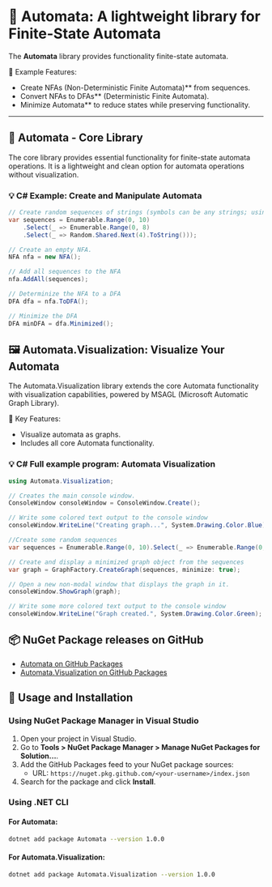 ﻿# :repeat_one: Automata: A lightweight library for Finite-State Automata 

The **Automata** library provides functionality finite-state automata. 

   🌟 Example Features:
   - Create NFAs (Non-Deterministic Finite Automata)** from sequences.
   - Convert NFAs to DFAs** (Deterministic Finite Automata).
   - Minimize Automata** to reduce states while preserving functionality.

---

## :hammer: Automata - Core Library

The core library provides essential functionality for finite-state automata operations.
It is a lightweight and clean option for automata operations without visualization.

### :bulb: C# Example: Create and Manipulate Automata
```csharp
// Create random sequences of strings (symbols can be any strings; using number-strings here)
var sequences = Enumerable.Range(0, 10)
    .Select(_ => Enumerable.Range(0, 8)
    .Select(_ => Random.Shared.Next(4).ToString()));

// Create an empty NFA.
NFA nfa = new NFA();  

// Add all sequences to the NFA
nfa.AddAll(sequences);

// Determinize the NFA to a DFA
DFA dfa = nfa.ToDFA();

// Minimize the DFA
DFA minDFA = dfa.Minimized();
```

## :framed_picture: Automata.Visualization: Visualize Your Automata
The Automata.Visualization library extends the core Automata functionality with visualization capabilities, powered by MSAGL (Microsoft Automatic Graph Library).

:key: Key Features:
- Visualize automata as graphs.
- Includes all core Automata functionality.

### :bulb: C# Full example program: Automata Visualization

```csharp
using Automata.Visualization;

// Creates the main console window.
ConsoleWindow consoleWindow = ConsoleWindow.Create();

// Write some colored text output to the console window
consoleWindow.WriteLine("Creating graph...", System.Drawing.Color.Blue);

//Create some random sequences
var sequences = Enumerable.Range(0, 10).Select(_ => Enumerable.Range(0, 8).Select(_ => Random.Shared.Next(4).ToString()));

// Create and display a minimized graph object from the sequences
var graph = GraphFactory.CreateGraph(sequences, minimize: true);

// Open a new non-modal window that displays the graph in it. 
consoleWindow.ShowGraph(graph);

// Write some more colored text output to the console window
consoleWindow.WriteLine("Graph created.", System.Drawing.Color.Green); 
```
## :package: NuGet Package releases on GitHub

- [Automata on GitHub Packages](https://github.com/HexMerlin/Automata/pkgs/nuget/Automata)
- [Automata.Visualization on GitHub Packages](https://github.com/HexMerlin/Automata/pkgs/nuget/Automata.Visualization)

## :wrench: Usage and Installation


### Using NuGet Package Manager in Visual Studio

1. Open your project in Visual Studio.
2. Go to **Tools > NuGet Package Manager > Manage NuGet Packages for Solution...**.
3. Add the GitHub Packages feed to your NuGet package sources:
   - URL: `https://nuget.pkg.github.com/<your-username>/index.json`
4. Search for the package and click **Install**.

### Using .NET CLI

#### For **Automata**:
```bash
dotnet add package Automata --version 1.0.0
```

#### For **Automata.Visualization**:
```bash
dotnet add package Automata.Visualization --version 1.0.0
```
